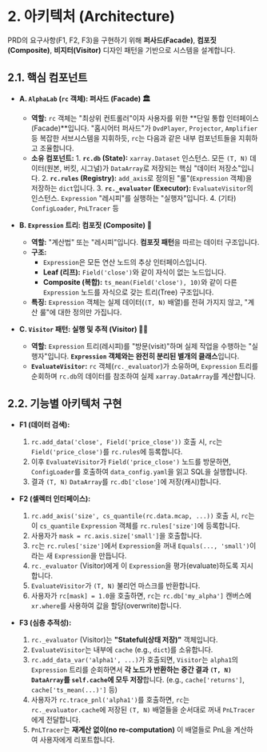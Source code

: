 # 2\. 아키텍처 (Architecture)

PRD의 요구사항(F1, F2, F3)을 구현하기 위해 **퍼사드(Facade)**, **컴포짓(Composite)**, **비지터(Visitor)** 디자인 패턴을 기반으로 시스템을 설계합니다.

## 2.1. 핵심 컴포넌트

* **A. `AlphaLab` (`rc` 객체): 퍼사드 (Facade) 🏛️**

  * **역할:** `rc` 객체는 "최상위 컨트롤러"이자 사용자를 위한 \*\*단일 통합 인터페이스(Facade)\*\*입니다. "홈시어터 퍼사드"가 `DvdPlayer`, `Projector`, `Amplifier` 등 복잡한 서브시스템을 지휘하듯, `rc`는 다음과 같은 내부 컴포넌트들을 지휘하고 조율합니다.
  * **소유 컴포넌트:**
        1. **`rc.db` (State):** `xarray.Dataset` 인스턴스. 모든 `(T, N)` 데이터(원본, 버킷, 시그널)가 `DataArray`로 저장되는 핵심 "데이터 저장소"입니다.
        2. **`rc.rules` (Registry):** `add_axis`로 정의된 "룰"(`Expression` 객체)을 저장하는 `dict`입니다.
        3. **`rc._evaluator` (Executor):** `EvaluateVisitor`의 인스턴스. `Expression` "레시피"를 실행하는 "실행자"입니다.
        4. (기타) `ConfigLoader`, `PnLTracer` 등

* **B. `Expression` 트리: 컴포짓 (Composite) 📜**

  * **역할:** "계산법" 또는 "레시피"입니다. **컴포짓 패턴**을 따르는 데이터 구조입니다.
  * **구조:**
    * `Expression`은 모든 연산 노드의 추상 인터페이스입니다.
    * **Leaf (리프):** `Field('close')`와 같이 자식이 없는 노드입니다.
    * **Composite (복합):** `ts_mean(Field('close'), 10)`와 같이 다른 `Expression` 노드를 자식으로 갖는 트리(Tree) 구조입니다.
  * **특징:** `Expression` 객체는 실제 데이터(`(T, N)` 배열)를 전혀 가지지 않고, "계산 룰"에 대한 정의만 가집니다.

* **C. `Visitor` 패턴: 실행 및 추적 (Visitor) 👨‍🍳**

  * **역할:** `Expression` 트리(레시피)를 "방문(visit)"하며 실제 작업을 수행하는 "실행자"입니다. **`Expression` 객체와는 완전히 분리된 별개의 클래스**입니다.
  * **`EvaluateVisitor`:** `rc` 객체(`rc._evaluator`)가 소유하며, `Expression` 트리를 순회하며 `rc.db`의 데이터를 참조하여 실제 `xarray.DataArray`를 계산합니다.

## 2.2. 기능별 아키텍처 구현

* **F1 (데이터 검색):**

    1. `rc.add_data('close', Field('price_close'))` 호출 시, `rc`는 `Field('price_close')`를 `rc.rules`에 등록합니다.
    2. 이후 `EvaluateVisitor`가 `Field('price_close')` 노드를 방문하면, `ConfigLoader`를 호출하여 `data_config.yaml`을 읽고 SQL을 실행합니다.
    3. 결과 `(T, N)` `DataArray`를 `rc.db['close']`에 저장(캐시)합니다.

* **F2 (셀렉터 인터페이스):**

    1. `rc.add_axis('size', cs_quantile(rc.data.mcap, ...))` 호출 시, `rc`는 이 `cs_quantile` `Expression` 객체를 `rc.rules['size']`에 등록합니다.
    2. 사용자가 `mask = rc.axis.size['small']`을 호출합니다.
    3. `rc`는 `rc.rules['size']`에서 `Expression`을 꺼내 `Equals(..., 'small')`이라는 새 `Expression`을 만듭니다.
    4. `rc._evaluator` (Visitor)에게 이 `Expression`을 평가(evaluate)하도록 지시합니다.
    5. `EvaluateVisitor`가 `(T, N)` 불리언 마스크를 반환합니다.
    6. 사용자가 `rc[mask] = 1.0`을 호출하면, `rc`는 `rc.db['my_alpha']` 캔버스에 `xr.where`를 사용하여 값을 할당(overwrite)합니다.

* **F3 (심층 추적성):**

    1. `rc._evaluator` (Visitor)는 **"Stateful(상태 저장)"** 객체입니다.
    2. `EvaluateVisitor`는 내부에 `cache` (e.g., `dict`)를 소유합니다.
    3. `rc.add_data_var('alpha1', ...)`가 호출되면, `Visitor`는 `alpha1`의 `Expression` 트리를 순회하면서 **각 노드가 반환하는 중간 결과 `(T, N) DataArray`를 `self.cache`에 모두 저장**합니다. (e.g., `cache['returns']`, `cache['ts_mean(...)']` 등)
    4. 사용자가 `rc.trace_pnl('alpha1')`를 호출하면, `rc`는 `rc._evaluator.cache`에 저장된 `(T, N)` 배열들을 순서대로 꺼내 `PnLTracer`에게 전달합니다.
    5. `PnLTracer`는 **재계산 없이(no re-computation)** 이 배열들로 PnL을 계산하여 사용자에게 리포트합니다.
